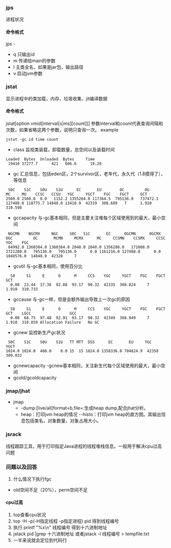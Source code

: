 ### jps
进程状况


#### 命令格式
jps -
- q 只输出id
- m 传递给main的参数
- l 主类全名，如果是jar包，输出路径
- v 启动jvm参数

### jstat
 显示进程中的类加载，内存，垃圾收集，jit编译数据
 
 #### 命令格式
jstat[option vmid[interval[s|ms][count]]]
参数interval和count代表查询间隔和次数，如果省略这两个参数，说明只查询一次。 
example
```
jstat -gc id time count
```
 - class 监视类装载，卸载数量，总空间以及装载时间
```
Loaded  Bytes  Unloaded  Bytes     Time
 19410 37277.7      421   606.6      19.28
```
- gc 汇总信息，包括eden区，2个survivor区，老年代，永久代（1.8摸得了），等信息
```
 S0C    S1C    S0U    S1U      EC       EU        OC         OU       MC     MU    CCSC   CCSU   YGC     YGCT    FGC    FGCT     GCT
2560.0 2560.0  0.0   1152.2 1355264.0 117364.5  795136.0   737472.1  127488.0 118775.7 14848.0 13410.9  42319  308.689   7      1.910  310.598
```
- gccapacity 与-gc基本相同，但是主要关注堆每个区域使用到的最大，最小空间
```
 NGCMN    NGCMX     NGC     S0C   S1C       EC      OGCMN      OGCMX       OGC         OC       MCMN     MCMX      MC     CCSMN    CCSMX     CCSC    YGC    FGC
 84992.0 1360384.0 1360384.0 2048.0 2048.0 1356288.0   171008.0  2721280.0   795136.0   795136.0      0.0 1161216.0 127488.0      0.0 1048576.0  14848.0  42328     7
```
- gcutil 与-gc基本相同，使用百分比
```
  S0     S1     E      O      M     CCS    YGC     YGCT    FGC    FGCT     GCT
  0.00  23.44  17.36  92.88  93.17  90.32  42335  308.824     7    1.910  310.733
```
- gccause 与-gc一样，但是会额外输出导致上一次gc的原因
```
  S0     S1     E      O      M     CCS    YGC     YGCT    FGC    FGCT     GCT    LGCC                 GCC
  0.00  68.75  97.48  92.91  93.17  90.32  42349  308.949     7    1.910  310.859 Allocation Failure   No GC
```
- gcnew 监控新生产gc状况
```
 S0C    S1C    S0U    S1U   TT MTT  DSS      EC       EU     YGC     YGCT
1024.0 1024.0  480.0    0.0 15  15 1024.0 1358336.0 704824.9  42358  309.032
```
- gcnewcapacity -gcnew基本相同，关注新生代每个区域使用的最大，最小空间
- gcold/gcoldcapacity
### jmap/jhat
 - jmap
   - -dump:[live/all]format=b,file=<filename>:生成heap dump,配合jhat分析。
   - heap：打印jvm heap的情况
   --histo：打印jvm heap的直方图。其输出信息包括类名，对象数量，对象占用大小。
### jsrack
线程跟踪工具，用于打印指定Java进程的线程堆栈信息。一般用于解决cpu过高问题
### 问题以及回答
1. 什么情况下执行fgc
  - old空间不足（20%），perm空间不足
#### cpu过高
  1. top查看cpu状况
  2. top -H -p(-H指定线程 -p指定进程) pid 得到线程编号
  3. 执行 printf "%x\n"  线程编号 得到十六进制地址
  4. jstack pid |grep 十六进制地址 或者jstack -l 线程编号 > tempfile.txt
  5. 一半来说就会定位到代码行